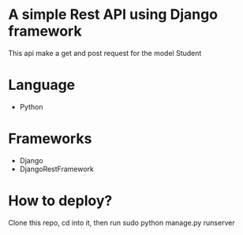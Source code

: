 # A simple Rest API using Django framework
This api make a get and post request for the model Student

# Language

* Python

# Frameworks

* Django
* DjangoRestFramework

# How to deploy?

Clone this repo, cd into it, then run sudo python manage.py runserver
